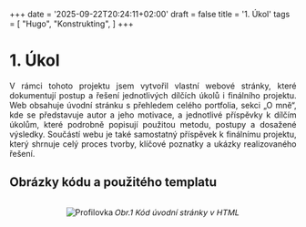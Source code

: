 +++
date = '2025-09-22T20:24:11+02:00'
draft = false
title = '1. Úkol'
tags = [
    "Hugo",
    "Konstrukting",
]
+++
# 1. Úkol
<p style="text-align: justify;">
V rámci tohoto projektu jsem vytvořil vlastní webové stránky, které dokumentují postup a řešení jednotlivých dílčích úkolů i finálního projektu. Web obsahuje úvodní stránku s přehledem celého portfolia, sekci „O mně“, kde se představuje autor a jeho motivace, a jednotlivé příspěvky k dílčím úkolům, které podrobně popisují použitou metodu, postupy a dosažené výsledky. Součástí webu je také samostatný příspěvek k finálnímu projektu, který shrnuje celý proces tvorby, klíčové poznatky a ukázky realizovaného řešení.
</p>

## Obrázky kódu a použitého templatu

<div style="text-align: center;">
    <img src="/267993_ZPC_25/images/Fotka_Kodu.png" alt="Profilovka">
    <p style="transform: skewX(-10deg); display:inline-block;">  
    Obr.1 Kód úvodní stránky v HTML
    </p>
    
</div>